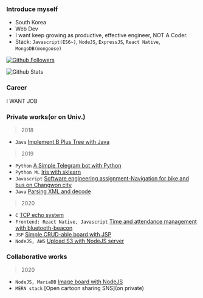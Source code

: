 ### Introduce myself
- South Korea
- Web Dev
- I want keep growing as productive, effective engineer, NOT A Coder.
- Stack: `Javascript(ES6~)`, `NodeJS`, `ExpressJS`, `React Native`, `MongoDB(mongoose)`

[![Github Followers](https://img.shields.io/github/followers/taypark?color=06d6a0&label=Github%20Followers&style=round-square)](https://github.com/samchon?tab=followers)

![Github Stats](https://github-readme-stats.vercel.app/api?username=taypark&show_icons=true)

### Career

I WANT JOB

### Private works(or on Univ.)

> 2018
- `Java` [Implement B Plus Tree with Java](https://github.com/TayPark/BPlusTree)

> 2019
- `Python` [A Simple Telegram bot with Python](https://github.com/TayPark/stupid-bot)
- `Python ML` [Iris with sklearn](https://github.com/TayPark/portpolio/tree/master/ML)
- `Javascript` [Software engineering assignment-Navigation for bike and bus on Changwon city](https://github.com/TayPark/CWNU19SE_2B)
- `Java` [Parsing XML and decode](https://github.com/TayPark/portpolio/tree/master/xLang)

> 2020
- `C` [TCP echo system](https://github.com/TayPark/tcp-echo-Clang)
- `Frontend: React Native, Javascript` [Time and attendance management with bluetooth-beacon](https://github.com/chisacam/dbeacon)
- `JSP` [Simple CRUD-able board with JSP](https://github.com/TayPark/JSPProject)
- `NodeJS, AWS` [Upload S3 with NodeJS server](https://github.com/TayPark/node-formidable-s3)

### Collaborative works
> 2020
- `NodeJS, MariaDB` [Image board with NodeJS](https://github.com/TayPark/lunarcat-lagacy)
- `MERN stack` [Open cartoon sharing SNS](on private)
